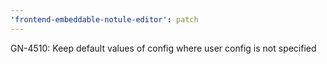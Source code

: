 ```yaml
---
'frontend-embeddable-notule-editor': patch
---
```


GN-4510: Keep default values of config where user config is not specified
